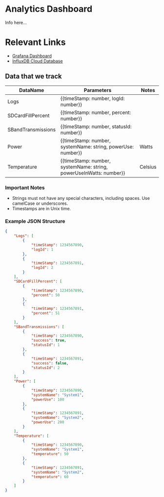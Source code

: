 # Analytics Dashboard

Info here...

# Relevant Links
- [Grafana Dashboard](https://dsstesting.grafana.net/d/c56d74c9-74d1-4ce4-935c-6791fa3e3cad/dss-testing?orgId=1&from=now-7d&to=now&src=hg_notification_free)
- [InfluxDB Cloud Database](https://us-east-1-1.aws.cloud2.influxdata.com/orgs/3e8389e311b2b4b3/data-explorer?fluxScriptEditor)
  
## Data that we track

| DataName           | Parameters                                                         | Notes   |
| ------------------ | ------------------------------------------------------------------ | ------- |
| Logs               | {{timeStamp: number, logId: number}}                               |         |
| SDCardFillPercent  | {{timeStamp: number, percent: number}}                             |         |
| SBandTransmissions | {{timeStamp: number, statusId: number}}                            |         |
| Power              | {{timeStamp: number, systemName: string, powerUse: number}}        | Watts   |
| Temperature        | {{timeStamp: number, systemName: string, powerUseInWatts: number}} | Celsius |

### Important Notes
- Strings must not have any special characters, including spaces. Use camelCase or underscores.
- Timestamps are in Unix time.

### Example JSON Structure

```json
{
	"Logs": [
		{
			"timeStamp": 1234567890,
			"logId": 1
		},
		{
			"timeStamp": 1234567891,
			"logId": 2
		}
	],
	"SDCardFillPercent": [
		{
			"timeStamp": 1234567890,
			"percent": 50
		},
		{
			"timeStamp": 1234567891,
			"percent": 51
		}
	],
	"SBandTransmissions": [
		{
			"timeStamp": 1234567890,
			"success": true,
			"statusId": 1
		},
		{
			"timeStamp": 1234567891,
			"success": false,
			"statusId": 2
		}
	],
	"Power": [
		{
			"timeStamp": 1234567890,
			"systemName": "System1",
			"powerUse": 100
		},
		{
			"timeStamp": 1234567891,
			"systemName": "System2",
			"powerUse": 200
		}
	],
	"Temperature": [
		{
			"timeStamp": 1234567890,
			"systemName": "System1",
			"temperature": 50
		},
		{
			"timeStamp": 1234567891,
			"systemName": "System2",
			"temperature": 60
		}
	]
}
```